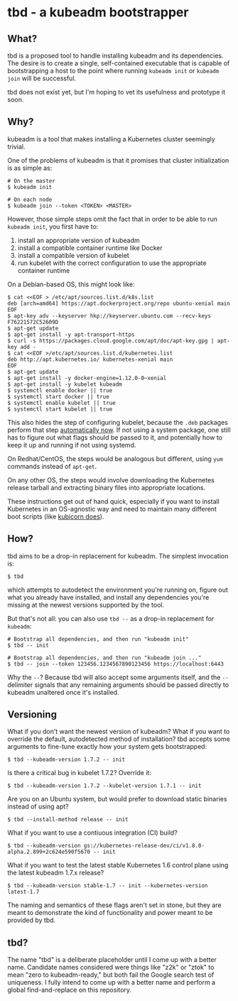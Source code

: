 # tbd - a kubeadm bootstrapper

## What?

tbd is a proposed tool to handle installing kubeadm and its dependencies. The
desire is to create a single, self-contained executable that is capable of
bootstrapping a host to the point where running `kubeadm init` or `kubeadm join`
will be successful.

tbd does not exist yet, but I'm hoping to vet its usefulness and prototype it
soon.

## Why?

kubeadm is a tool that makes installing a Kubernetes cluster seemingly trivial.

One of the problems of kubeadm is that it promises that cluster initialization
is as simple as:

    # On the master
    $ kubeadm init

    # On each node
    $ kubeadm join --token <TOKEN> <MASTER>

However, those simple steps omit the fact that in order to be able to run
`kubeadm init`, you first have to:

  1. install an appropriate version of kubeadm
  2. install a compatible container runtime like Docker
  3. install a compatible version of kubelet
  4. run kubelet with the correct configuration to use the appropriate container
     runtime

On a Debian-based OS, this might look like:

    $ cat <<EOF > /etc/apt/sources.list.d/k8s.list
    deb [arch=amd64] https://apt.dockerproject.org/repo ubuntu-xenial main
    EOF
    $ apt-key adv --keyserver hkp://keyserver.ubuntu.com --recv-keys F76221572C52609D
    $ apt-get update
    $ apt-get install -y apt-transport-https
    $ curl -s https://packages.cloud.google.com/apt/doc/apt-key.gpg | apt-key add -
    $ cat <<EOF >/etc/apt/sources.list.d/kubernetes.list
    deb http://apt.kubernetes.io/ kubernetes-xenial main
    EOF
    $ apt-get update
    $ apt-get install -y docker-engine=1.12.0-0~xenial
    $ apt-get install -y kubelet kubeadm
    $ systemctl enable docker || true
    $ systemctl start docker || true
    $ systemctl enable kubelet || true
    $ systemctl start kubelet || true

This also hides the step of configuring kubelet, because the `.deb` packages
perform that step [automatically
now](https://github.com/kubernetes/release/blob/7b25ad5dfc52e57c9905338b2abac3d13b896d23/debian/xenial/kubeadm/channel/stable/etc/systemd/system/kubelet.service.d/10-kubeadm.conf).
If not using a system package, one still has to figure out what flags should be
passed to it, and potentially how to keep it up and running if not using
systemd.

On Redhat/CentOS, the steps would be analogous but different, using `yum`
commands instead of `apt-get`.

On any other OS, the steps would involve downloading the Kubernetes release
tarball and extracting binary files into appropriate locations.

These instructions get out of hand quick, especially if you want to install
Kubernetes in an OS-agnostic way and need to maintain many different boot
scripts (like [kubicorn
does](https://github.com/kris-nova/kubicorn/tree/58ccdfb5cd78ee67cc6146179bfa228707a20ef8/bootstrap)).

## How?

tbd aims to be a drop-in replacement for kubeadm. The simplest invocation is:

    $ tbd

which attempts to autodetect the environment you're running on, figure out what
you already have installed, and install any dependencies you're missing at the
newest versions supported by the tool.

But that's not all: you can also use `tbd --` as a drop-in replacement for
`kubeadm`:

    # Bootstrap all dependencies, and then run "kubeadm init"
    $ tbd -- init

    # Bootstrap all dependencies, and then run "kubeadm join ..."
    $ tbd -- join --token 123456.1234567890123456 https://localhost:6443

Why the `--`? Because tbd will also accept some arguments itself, and the `--`
delimiter signals that any remaining arguments should be passed directly to
kubeadm unaltered once it's installed.

## Versioning

What if you don't want the newest version of kubeadm? What if you want to
override the default, autodetected method of installation? tbd accepts some
arguments to fine-tune exactly how your system gets bootstrapped:

    $ tbd --kubeadm-version 1.7.2 -- init

Is there a critical bug in kubelet 1.7.2? Override it:

    $ tbd --kubeadm-version 1.7.2 --kubelet-version 1.7.1 -- init

Are you on an Ubuntu system, but would prefer to download static binaries
instead of using apt?

    $ tbd --install-method release -- init

What if you want to use a contiuous integration (CI) build?

    $ tbd --kubeadm-version gs://kubernetes-release-dev/ci/v1.8.0-alpha.2.899+2c624e590f5670 -- init

What if you want to test the latest stable Kubernetes 1.6 control plane using
the latest kubeadm 1.7.x release?

    $ tbd --kubeadm-version stable-1.7 -- init --kubernetes-version latest-1.7

The naming and semantics of these flags aren't set in stone, but they are meant
to demonstrate the kind of functionality and power meant to be provided by tbd.

## tbd?

The name "tbd" is a deliberate placeholder until I come up with a better name.
Candidate names considered were things like "z2k" or "ztok" to mean "zero to
kubeadm-ready," but both fail the Google search test of uniqueness. I fully
intend to come up with a better name and perform a global find-and-replace on
this repository.
